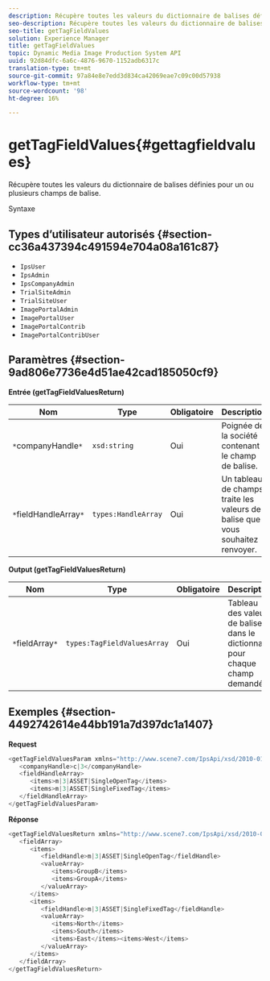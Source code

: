 ```yaml
---
description: Récupère toutes les valeurs du dictionnaire de balises définies pour un ou plusieurs champs de balise.
seo-description: Récupère toutes les valeurs du dictionnaire de balises définies pour un ou plusieurs champs de balise.
seo-title: getTagFieldValues
solution: Experience Manager
title: getTagFieldValues
topic: Dynamic Media Image Production System API
uuid: 92d84dfc-6a6c-4876-9670-1152adb6317c
translation-type: tm+mt
source-git-commit: 97a84e8e7edd3d834ca42069eae7c09c00d57938
workflow-type: tm+mt
source-wordcount: '98'
ht-degree: 16%

---
```



# getTagFieldValues{#gettagfieldvalues}

Récupère toutes les valeurs du dictionnaire de balises définies pour un ou plusieurs champs de balise.

Syntaxe

## Types d’utilisateur autorisés {#section-cc36a437394c491594e704a08a161c87}

* `IpsUser`
* `IpsAdmin`
* `IpsCompanyAdmin`
* `TrialSiteAdmin`
* `TrialSiteUser`
* `ImagePortalAdmin`
* `ImagePortalUser`
* `ImagePortalContrib`
* `ImagePortalContribUser`

## Paramètres {#section-9ad806e7736e4d51ae42cad185050cf9}

**Entrée (getTagFieldValuesReturn)**

| Nom | Type | Obligatoire | Description |
|---|---|---|---|
| `*`companyHandle`*` | `xsd:string` | Oui | Poignée de la société contenant le champ de balise. |
| `*`fieldHandleArray`*` | `types:HandleArray` | Oui | Un tableau de champs traite les valeurs de balise que vous souhaitez renvoyer. |

**Output (getTagFieldValuesReturn)**

| Nom | Type | Obligatoire | Description |
|---|---|---|---|
| `*`fieldArray`*` | `types:TagFieldValuesArray` | Oui | Tableau des valeurs de balise dans le dictionnaire pour chaque champ demandé. |

## Exemples {#section-4492742614e44bb191a7d397dc1a1407}

**Request**

```java
<getTagFieldValuesParam xmlns="http://www.scene7.com/IpsApi/xsd/2010-01-31">
   <companyHandle>c|3</companyHandle>
   <fieldHandleArray>
      <items>m|3|ASSET|SingleOpenTag</items>
      <items>m|3|ASSET|SingleFixedTag</items>
   </fieldHandleArray>
</getTagFieldValuesParam>
```

**Réponse**

```java
<getTagFieldValuesReturn xmlns="http://www.scene7.com/IpsApi/xsd/2010-01-31">
   <fieldArray>
      <items>
         <fieldHandle>m|3|ASSET|SingleOpenTag</fieldHandle>
         <valueArray>
            <items>GroupB</items>
            <items>GroupA</items>
         </valueArray>
      </items>
      <items>
         <fieldHandle>m|3|ASSET|SingleFixedTag</fieldHandle>
         <valueArray>
            <items>North</items>
            <items>South</items>
            <items>East</items><items>West</items>
         </valueArray>
      </items>
   </fieldArray>
</getTagFieldValuesReturn>
```

